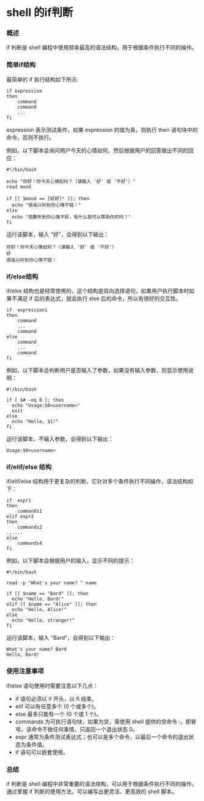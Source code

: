 # shell 的if判断

### 概述

if 判断是 shell 编程中使用频率最高的语法结构，用于根据条件执行不同的操作。

### 简单if结构

最简单的 if 执行结构如下所示:

```
if expression
then
	command
	command
	...
fi
```

expression 表示测试条件，如果 expression 的值为真，则执行 then 语句块中的命令，否则不执行。

例如，以下脚本会询问用户今天的心情如何，然后根据用户的回答做出不同的回应：

```
#!/bin/bash

echo "你好！你今天心情如何？（请输入 '好' 或 '不好'）"
read mood

if [[ $mood == [好好]* ]]; then
  echo "很高兴听到你心情不错！"
else
  echo "抱歉听到你心情不好，有什么我可以帮助你的吗？"
fi
```

运行该脚本，输入 "好"，会得到以下输出：

```
你好！你今天心情如何？（请输入 '好' 或 '不好'）
好
很高兴听到你心情不错！
```

### if/else结构

if/else 结构也是经常使用的，这个结构是双向选择语句，如果用户执行脚本时如果不满足 if 后的表达式，就会执行 else 后的命令，所以有很好的交互性。

```
if	expression1
then
	command
	...
	command
else
	command
	...
	command
fi
```

例如，以下脚本会判断用户是否输入了参数，如果没有输入参数，则显示使用说明：

```
#!/bin/bash

if [ $# -eq 0 ]; then
  echo "Usage:$0<username>"
  exit
else
  echo "Hello, $1!"
fi
```

运行该脚本，不输入参数，会得到以下输出：

```
Usage:$0<username>
```

### if/elif/else 结构

if/elif/else 结构用于更复杂的判断，它针对多个条件执行不同操作，语法结构如下：

```
if	expr1
then
	commands1
elif expr2
then
	commands2
......
else
	commands4
fi
```

例如，以下脚本会根据用户的输入，显示不同的提示：

```
#!/bin/bash

read -p "What's your name? " name

if [[ $name == "Bard" ]]; then
  echo "Hello, Bard!"
elif [[ $name == "Alice" ]]; then
  echo "Hello, Alice!"
else
  echo "Hello, stranger!"
fi
```

运行该脚本，输入 "Bard"，会得到以下输出：

```
What's your name? Bard
Hello, Bard!
```

### 使用注意事项

if/else 语句使用时需要注意以下几点：

- if 语句必须以 if 开头，以 fi 结束。
- elif 可以有任意多个 (0 个或多个)。
- else 最多只能有一个 (0 个或 1 个)。
- commands 为可执行语句块，如果为空，需使用 shell 提供的空命令 :，即冒号。该命令不做任何事情，只返回一个退出状态 0。
- expr 通常为条件测试表达式；也可以是多个命令，以最后一个命令的退出状态为条件值。
- if 语句可以嵌套使用。

### 总结

if 判断是 shell 编程中非常重要的语法结构，可以用于根据条件执行不同的操作。通过掌握 if 判断的使用方法，可以编写出更灵活、更高效的 shell 脚本。